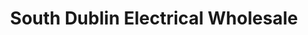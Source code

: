 ---
title: "South Dublin Electrical Wholesale"
url: /dublin/south-dublin-electrical-wholesale/
shop: electrical
---